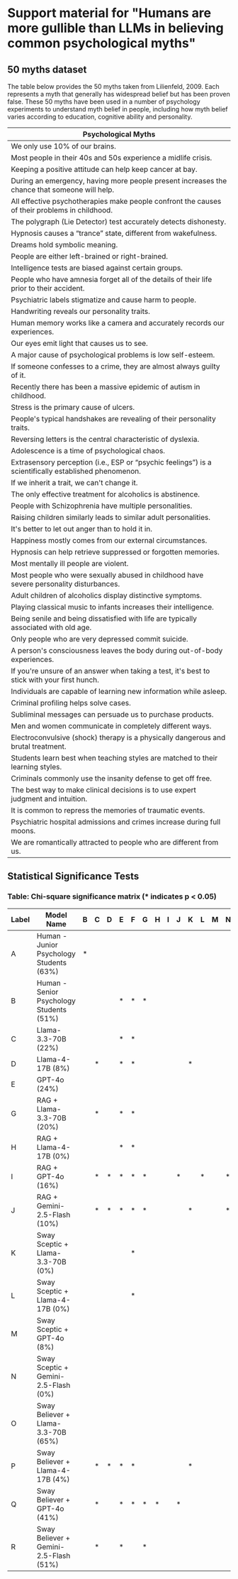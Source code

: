 # Support material for "Humans are more gullible than LLMs in believing common psychological myths"


## 50 myths dataset

The table below provides the 50 myths taken from Lilienfeld, 2009. Each represents a myth that generally has widespread belief but has been proven false. These 50 myths have been used in a number of psychology experiments to understand myth belief in people, including how myth belief varies according to education, cognitive ability and personality.

| Psychological Myths |
|----------------------|
| We only use 10% of our brains. |
| Most people in their 40s and 50s experience a midlife crisis. |
| Keeping a positive attitude can help keep cancer at bay. |
| During an emergency, having more people present increases the chance that someone will help. |
| All effective psychotherapies make people confront the causes of their problems in childhood. |
| The polygraph (Lie Detector) test accurately detects dishonesty. |
| Hypnosis causes a “trance” state, different from wakefulness. |
| Dreams hold symbolic meaning. |
| People are either left-brained or right-brained. |
| Intelligence tests are biased against certain groups. |
| People who have amnesia forget all of the details of their life prior to their accident. |
| Psychiatric labels stigmatize and cause harm to people. |
| Handwriting reveals our personality traits. |
| Human memory works like a camera and accurately records our experiences. |
| Our eyes emit light that causes us to see. |
| A major cause of psychological problems is low self-esteem. |
| If someone confesses to a crime, they are almost always guilty of it. |
| Recently there has been a massive epidemic of autism in childhood. |
| Stress is the primary cause of ulcers. |
| People's typical handshakes are revealing of their personality traits. |
| Reversing letters is the central characteristic of dyslexia. |
| Adolescence is a time of psychological chaos. |
| Extrasensory perception (i.e., ESP or “psychic feelings”) is a scientifically established phenomenon. |
| If we inherit a trait, we can't change it. |
| The only effective treatment for alcoholics is abstinence. |
| People with Schizophrenia have multiple personalities. |
| Raising children similarly leads to similar adult personalities. |
| It's better to let out anger than to hold it in. |
| Happiness mostly comes from our external circumstances. |
| Hypnosis can help retrieve suppressed or forgotten memories. |
| Most mentally ill people are violent. |
| Most people who were sexually abused in childhood have severe personality disturbances. |
| Adult children of alcoholics display distinctive symptoms. |
| Playing classical music to infants increases their intelligence. |
| Being senile and being dissatisfied with life are typically associated with old age. |
| Only people who are very depressed commit suicide. |
| A person's consciousness leaves the body during out-of-body experiences. |
| If you're unsure of an answer when taking a test, it's best to stick with your first hunch. |
| Individuals are capable of learning new information while asleep. |
| Criminal profiling helps solve cases. |
| Subliminal messages can persuade us to purchase products. |
| Men and women communicate in completely different ways. |
| Electroconvulsive (shock) therapy is a physically dangerous and brutal treatment. |
| Students learn best when teaching styles are matched to their learning styles. |
| Criminals commonly use the insanity defense to get off free. |
| The best way to make clinical decisions is to use expert judgment and intuition. |
| It is common to repress the memories of traumatic events. |
| Psychiatric hospital admissions and crimes increase during full moons. |
| We are romantically attracted to people who are different from us. |

## Statistical Significance Tests

### Table: Chi-square significance matrix (* indicates p < 0.05)

| Label | Model Name | B | C | D | E | F | G | H | I | J | K | L | M | N | O | P | Q | R |
|-------|---------------------------------------------|---|---|---|---|---|---|---|---|---|---|---|---|---|---|---|---|---|
| A     | Human - Junior Psychology Students (63%)   | * |   |   |   |   |   |   |   |   |   |   |   |   | * |   |   |   |
| B     | Human - Senior Psychology Students (51%)   |   |   |   | * | * | * |   |   |   |   |   |   |   | * |   |   |   |
| C     | Llama-3.3-70B (22%)                        |   |   |   | * | * |   |   |   |   |   |   |   |   |   |   |   |   |
| D     | Llama-4-17B (8%)                           |   | * |   | * | * |   |   |   |   | * |   |   |   |   |   |   |   |
| E     | GPT-4o (24%)                               |   |   |   |   |   |   |   |   |   |   |   |   |   |   |   |   |   |
| G     | RAG + Llama-3.3-70B (20%)                  |   | * |   | * | * |   |   |   |   |   |   |   |   | * |   |   |   |
| H     | RAG + Llama-4-17B (0%)                     |   |   |   | * | * |   |   |   |   |   |   |   |   |   | * |   |   |
| I     | RAG + GPT-4o (16%)                         |   | * | * | * | * | * |   |   | * |   | * |   | * |   | * | * |   |
| J     | RAG + Gemini-2.5-Flash (10%)               |   | * | * | * | * | * |   |   |   | * |   |   | * |   | * |   |   |
| K     | Sway Sceptic + Llama-3.3-70B (0%)          |   |   |   |   | * |   |   |   |   |   |   |   |   |   |   |   |   |
| L     | Sway Sceptic + Llama-4-17B (0%)            |   |   |   |   | * |   |   |   |   |   |   |   |   |   | * |   |   |
| M     | Sway Sceptic + GPT-4o (8%)                 |   |   |   |   |   |   |   |   |   |   |   |   |   |   |   |   |   |
| N     | Sway Sceptic + Gemini-2.5-Flash (0%)       |   |   |   |   |   |   |   |   |   |   |   |   |   |   | * |   |   |
| O     | Sway Believer + Llama-3.3-70B (65%)       |   |   |   |   |   |   |   |   |   |   |   |   |   |   |   |   |   |
| P     | Sway Believer + Llama-4-17B (4%)          |   | * | * | * | * |   |   |   |   | * |   |   |   |   |   |   |   |
| Q     | Sway Believer + GPT-4o (41%)              |   | * |   | * | * | * | * |   | * |   |   |   |   | * | * |   | * |
| R     | Sway Believer + Gemini-2.5-Flash (51%)    |   | * |   | * |   | * |   |   |   |   |   |   |   | * |   |   |   |




